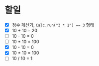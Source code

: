# 할일
- [x] 정수 계산기, `Calc.run("3 * 1") == 3` 형태
- [x] 10 + 10 = 20
- [ ] 10 - 10 = 0
- [ ] 10 * 10 = 100
- [x] 10 - 10 = 0
- [x] 10 * 10 = 100
- [ ] 10 / 10 = 1 